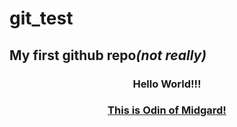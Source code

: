 # git_test
<h2>My first github repo<em>(not really)</em></h2>


<h3><center>Hello World!!!</center></h3>
<h3><center><a href="https://theodinproject.org" target="_blank">This is Odin of Midgard!</a></center></h3>
